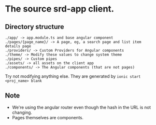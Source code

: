 # The source srd-app client.
## Directory structure
```
./app/ -> app.module.ts and base angular component
./pages/{page_name}/ -> A page, eg, a search page and list item details page
./providers/ -> Custom Providers for Angular components
./theme/ -> Modify these values to change system theme
./pipes/ -> Custom pipes
./assets/ -> all assets on the client app
./components/ -> The Angular components (that are not pages)
```

Try not modifying anything else. They are generated by `ionic start <proj_name> blank`


## Note
* We're using the angular router even though the hash in the URL is not changing.
* Pages themselves are components. 
